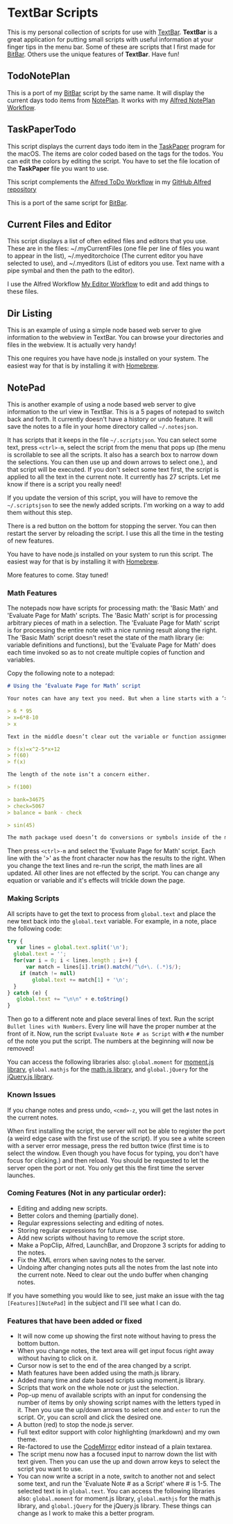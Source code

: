 # TextBar Scripts

This is my personal collection of scripts for use with [TextBar](http://richsomerfield.com/apps/textbar/). **TextBar** is a great application for putting small scripts with useful information at your finger tips in the menu bar. Some of these are scripts that I first made for [BitBar](https://getbitbar.com/). Others use the unique features of **TextBar**. Have fun!

## TodoNotePlan

This is a port of my [BitBar](https://getbitbar.com/) script by the same name. It will display the current days todo items from [NotePlan](https://noteplan.co/). It works with my [Alfred NotePlan Workflow](https://github.com/raguay/MyAlfred/blob/master/Alfred%203/NotePlanWorkflow.alfredworkflow).

## TaskPaperTodo

This script displays the current days todo item in the [TaskPaper](https://www.taskpaper.com/) program for the macOS. The items are color coded based on the tags for the todos. You can edit the colors by editing the script. You have to set the file location of the **TaskPaper** file you want to use.

This script complements the [Alfred ToDo Workflow](https://github.com/raguay/MyAlfred/blob/master/Alfred%203/TodoWorkflow.alfredworkflow) in my [GitHub Alfred repository](https://github.com/raguay/MyAlfred)

This is a port of the same script for [BitBar](https://getbitbar.com/).

## Current Files and Editor

This script displays a list of often edited files and editors that you use. These are in the files: ~/.myCurrentFiles (one file per line of files you want to appear in the list), ~/.myeditorchoice (The current editor you have selected to use), and ~/.myeditors (List of editors you use. Text name with a pipe symbal and then the path to the editor).

I use the Alfred Workflow [My Editor Workflow](https://github.com/raguay/MyAlfred/blob/master/Alfred%203/My%20Editor%20Workflow.alfredworkflow) to edit and add things to these files.

## Dir Listing

This is an example of using a simple node based web server to give information to the webview in TextBar. You can browse your directories and files in the webview. It is actually very handy!

This one requires you have have node.js installed on your system. The easiest way for that is by installing it with [Homebrew](http://brew.sh).

## NotePad

This is another example of using a node based web server to give information to the url view in TextBar. This is a 5 pages of notepad to switch back and forth. It currently doesn't have a history or undo feature. It will save the notes to a file in your home directory called `~/.notesjson`. 

It has scripts that it keeps in the file `~/.scriptsjson`. You can select some text, press `<ctrl>-m`, select the script from the menu that pops up (the menu is scrollable to see all the scripts. It also has a search box to narrow down the selections. You can then use up and down arrows to select one.), and that script will be executed. If you don't select some text first, the script is applied to all the text in the current note. It currently has 27 scripts. Let me know if there is a script you really need!

If you update the version of this script, you will have to remove the `~/.scriptsjson` to see the newly added scripts. I'm working on a way to add them without this step.

There is a red button on the bottom for stopping the server. You can then restart the server by reloading the script. I use this all the time in the testing of new features.

You have to have node.js installed on your system to run this script. The easiest way for that is by installing it with [Homebrew](http://brew.sh).

More features to come. Stay tuned!

### Math Features

The notepads now have scripts for processing math: the 'Basic Math' and 'Evaluate Page for Math' scripts. The 'Basic Math' script is for processing arbitrary pieces of math in a selection. The 'Evaluate Page for Math' script is for processing the entire note with a nice running result along the right. The 'Basic Math' script doesn't reset the state of the math library (ie: variable definitions and functions), but the 'Evaluate Page for Math' does each time invoked so as to not create multiple copies of function and variables.

Copy the following note to a notepad:

```markdown
# Using the ‘Evaluate Page for Math’ script

Your notes can have any text you need. But when a line starts with a ‘>’, that whole line is processed for math. The line is processed and the answer pushed to the right with a ‘|’ symbol.

> 6 * 95
> x=6*8-10
> x

Text in the middle doesn’t clear out the variable or function assignments before it.

> f(x)=x^2-5*x+12
> f(60)
> f(x)

The length of the note isn’t a concern either.

> f(100)

> bank=34675
> check=5067
> balance = bank - check

> sin(45)

The math package used doesn’t do conversions or symbols inside of the math expressions. The math library used is [mathjs 4.0](http://mathjs.org/).
```

Then press `<ctrl>-m` and select the 'Evaluate Page for Math' script. Each line with the '>' as the front character now has the results to the right. When you change the text lines and re-run the script, the math lines are all updated. All other lines are not effected by the script. You can change any equation or variable and it's effects will trickle down the page.

### Making Scripts

All scripts have to get the text to process from `global.text` and place the new text back into the `global.text` variable. For example, in a note, place the following code:

```javascript
try {
   var lines = global.text.split('\n');
  global.text = '';
  for(var i = 0; i < lines.length ; i++) {
      var match = lines[i].trim().match(/^\d+\. (.*)$/);
    if (match != null)
        global.text += match[1] + '\n';
  }
} catch (e) {
   global.text += "\n\n" + e.toString()
}
```

Then go to a different note and place several lines of text. Run the script `Bullet lines with Numbers`. Every line will have the proper number at the front of it. Now, run the script `Evaluate Note # as Script` with `#` the number of the note you put the script. The numbers at the beginning will now be removed!

You can access the following libraries also: `global.moment` for [moment.js library](https://momentjs.com/), `global.mathjs` for the [math.js library](http://mathjs.org/), and `global.jQuery` for the [jQuery.js library](https://jquery.com/).

### Known Issues

If you change notes and press undo, `<cmd>-z`, you will get the last notes in the current notes.

When first installing the script, the server will not be able to register the port (a weird edge case with the first use of the script). If you see a white screen with a server error message, press the red button twice (first time is to select the window. Even though you have focus for typing, you don't have focus for clicking.) and then reload. You should be requested to let the server open the port or not. You only get this the first time the server launches.

### Coming Features (Not in any particular order):

- Editing and adding new scripts.
- Better colors and theming (partially done).
- Regular expressions selecting and editing of notes.
- Storing regular expressions for future use.
- Add new scripts without having to remove the script store.
- Make a PopClip, Alfred, LaunchBar, and Dropzone 3 scripts for adding to the notes.
- Fix the XML errors when saving notes to the server.
- Undoing after changing notes puts all the notes from the last note into the current note. Need to clear out the undo buffer when changing notes.

If you have something you would like to see, just make an issue with the tag `[Features][NotePad]` in the subject and I'll see what I can do.

### Features that have been added or fixed

- It will now come up showing the first note without having to press the bottom button.
- When you change notes, the text area will get input focus right away without having to click on it.
- Cursor now is set to the end of the area changed by a script.
- Math features have been added using the math.js library.
- Added many time and date based scripts using moment.js library.
- Scripts that work on the whole note or just the selection.
- Pop-up menu of available scripts with an input for condensing the number of items by only showing script names with the letters typed in it. Then you use the up/down arrows to select one and `enter` to run the script. Or, you can scroll and click the desired one.
- A button (red) to stop the node.js server.
- Full text editor support with color highlighting (markdown) and my own theme.
- Re-factored to use the [CodeMirror](https://codemirror.net) editor instead of a plain textarea.
- The script menu now has a focused input to narrow down the list with text given. Then you can use the up and down arrow keys to select the script you want to use.
- You can now write a script in a note, switch to another not and select some text, and run the 'Evaluate Note # as a Script' where # is 1-5. The selected text is in `global.text`. You can access the following libraries also: `global.moment` for moment.js library, `global.mathjs` for the math.js library, and `global.jQuery` for the jQuery.js library. These things can change as I work to make this a better program.
